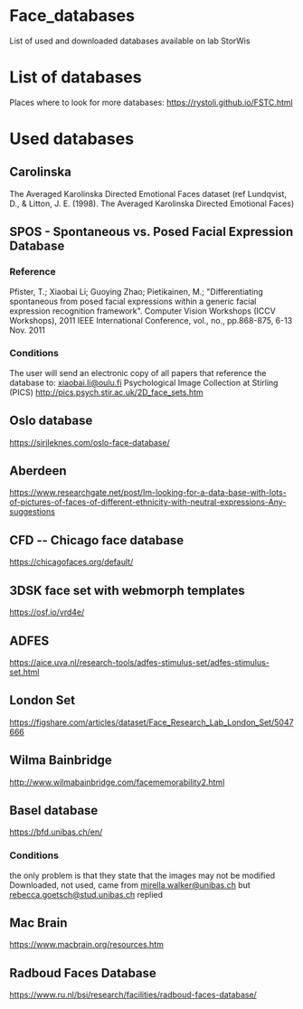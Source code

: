 # Face_databases
List of used and downloaded databases available on lab StorWis


# List of databases

Places where to look for more databases:
https://rystoli.github.io/FSTC.html 


# Used databases
## Carolinska 
The Averaged Karolinska Directed Emotional Faces dataset (ref Lundqvist, D., & Litton, J. E. (1998). The Averaged Karolinska Directed Emotional Faces)


## SPOS - Spontaneous vs. Posed Facial Expression Database

### Reference
Pfister, T.; Xiaobai Li; Guoying Zhao; Pietikainen, M.; "Differentiating spontaneous from posed facial expressions within a generic facial expression recognition framework". Computer Vision Workshops (ICCV Workshops), 2011 IEEE International Conference, vol., no., pp.868-875, 6-13 Nov. 2011

### Conditions
The user will send an electronic copy of all papers that reference the database to: xiaobai.li@oulu.fi
Psychological Image Collection at Stirling (PICS)
http://pics.psych.stir.ac.uk/2D_face_sets.htm 


## Oslo database
https://sirileknes.com/oslo-face-database/ 


## Aberdeen
https://www.researchgate.net/post/Im-looking-for-a-data-base-with-lots-of-pictures-of-faces-of-different-ethnicity-with-neutral-expressions-Any-suggestions 

## CFD -- Chicago face database
https://chicagofaces.org/default/ 

## 3DSK face set with webmorph templates
https://osf.io/vrd4e/ 

## ADFES
https://aice.uva.nl/research-tools/adfes-stimulus-set/adfes-stimulus-set.html 

## London Set
https://figshare.com/articles/dataset/Face_Research_Lab_London_Set/5047666 

## Wilma Bainbridge
http://www.wilmabainbridge.com/facememorability2.html 


## Basel database 
https://bfd.unibas.ch/en/ 
### Conditions
the only problem is that they state that the images may not be modified
Downloaded, not used, came from mirella.walker@unibas.ch but rebecca.goetsch@stud.unibas.ch replied

## Mac Brain
https://www.macbrain.org/resources.htm 

## Radboud Faces Database

https://www.ru.nl/bsi/research/facilities/radboud-faces-database/ 

